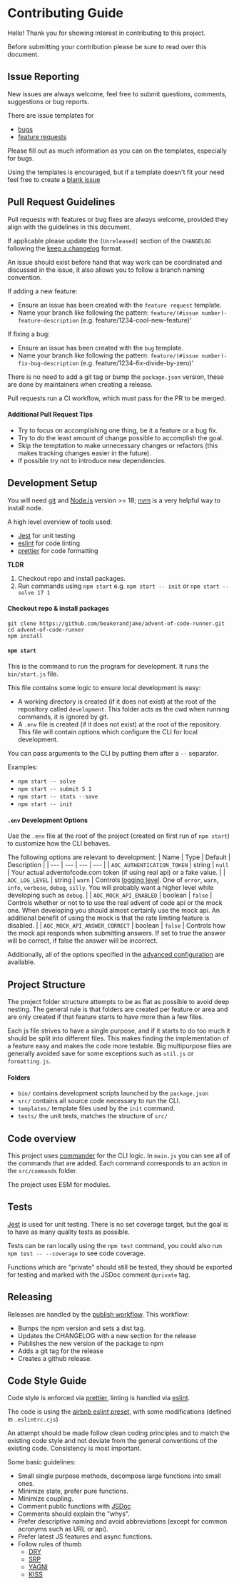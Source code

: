 # Contributing Guide
Hello! Thank you for showing interest in contributing to this project. 

Before submitting your contribution please be sure to read over this document.

## Issue Reporting

New issues are always welcome, feel free to submit questions, comments, suggestions or bug reports. 

There are issue templates for
- [bugs](https://github.com/beakerandjake/advent-of-code-runner/issues/new?assignees=&labels=bug&template=bug-report.md&title=)
- [feature requests](https://github.com/beakerandjake/advent-of-code-runner/issues/new?assignees=&labels=enhancement&template=feature_request.md&title=)

Please fill out as much information as you can on the templates, especially for bugs.

Using the templates is encouraged, but if a template doesn't fit your need feel free to create a [blank issue](https://github.com/beakerandjake/advent-of-code-runner/issues/new) 

## Pull Request Guidelines

Pull requests with features or bug fixes are always welcome, provided they align with the guidelines in this document. 

If applicable please update the `[Unreleased]` section of the `CHANGELOG` following the [keep a changelog](https://keepachangelog.com/en/1.0.0/) format.

An issue should exist before hand that way work can be coordinated and discussed in the issue, it also allows you to follow a branch naming convention.

If adding a new feature:
  - Ensure an issue has been created with the `feature request` template.
  - Name your branch like following the pattern: `feature/(#issue number)-feature-description` (e.g. feature/1234-cool-new-feature)'

If fixing a bug:
  - Ensure an issue has been created with the `bug` template.
  - Name your branch like following the pattern: `feature/(#issue number)-fix-bug-description` (e.g. feature/1234-fix-divide-by-zero)'

There is no need to add a git tag or bump the `package.json` version, these are done by maintainers when creating a release.

Pull requests run a CI workflow, which must pass for the PR to be merged.

#### Additional Pull Request Tips
- Try to focus on accomplishing one thing, be it a feature or a bug fix. 
- Try to do the least amount of change possible to accomplish the goal. 
- Skip the temptation to make unnecessary changes or refactors (this makes tracking changes easier in the future). 
- If possible try not to introduce new dependencies.  

## Development Setup
You will need [git](http://git-scm.com/) and [Node.js](https://nodejs.org) version >= 18; [nvm](https://github.com/nvm-sh/nvm) is a very helpful way to install node.

A high level overview of tools used:
- [Jest](https://github.com/facebook/jest) for unit testing
- [eslint](https://github.com/eslint/eslint) for code linting
- [prettier](https://github.com/prettier/prettier) for code formatting

**TLDR**
1. Checkout repo and install packages.
2. Run commands using `npm start` e.g. `npm start -- init` or `npm start -- solve 17 1`

#### Checkout repo & install packages
```
git clone https://github.com/beakerandjake/advent-of-code-runner.git
cd advent-of-code-runner
npm install
```

#### `npm start`
This is the command to run the program for development. It runs the `bin/start.js` file. 

This file contains some logic to ensure local development is easy:
- A working directory is created (if it does not exist) at the root of the repository called `development`. This folder acts as the cwd when running commands, it is ignored by git.
- A `.env` file is created (if it does not exist) at the root of the repository. This file will contain options which configure the CLI for local development.

You can pass arguments to the CLI by putting them after a `--` separator.

Examples:
- `npm start -- solve`
- `npm start -- submit 5 1`
- `npm start -- stats --save`
- `npm start -- init`

#### `.env` Development Options
Use the `.env` file at the root of the project (created on first run of `npm start`) to customize how the CLI behaves. 

The following options are relevant to development:
| Name | Type | Default | Description |
| --- | --- | --- | --- |
| `AOC_AUTHENTICATION_TOKEN` | string | `null` | Your actual adventofcode.com token (if using real api) or a fake value. |
| `AOC_LOG_LEVEL` | string | `warn` | Controls [logging level](https://github.com/winstonjs/winston#logging-levels). One of `error`, `warn`, `info`, `verbose`, `debug`, `silly`. You will probably want a higher level while developing such as `debug`. |
| `AOC_MOCK_API_ENABLED` | boolean | `false` | Controls whether or not to to use the real advent of code api or the mock one. When developing you should almost certainly use the mock api. An additional benefit of using the mock is that the rate limiting feature is disabled. |
| `AOC_MOCK_API_ANSWER_CORRECT` | boolean | `false` | Controls how the mock api responds when submitting answers. If set to true the answer will be correct, if false the answer will be incorrect.

Additionally, all of the options specified in the [advanced configuration](https://github.com/beakerandjake/advent-of-code-runner#christmas_tree-advanced-configuration) are available.

## Project Structure
The project folder structure attempts to be as flat as possible to avoid deep nesting. The general rule is that folders are created per feature or area and are only created if that feature starts to have more than a few files. 

Each js file strives to have a single purpose, and if it starts to do too much it should be split into different files. This makes finding the implementation of a feature easy and makes the code more testable. Big multipurpose files are generally avoided save for some exceptions such as `util.js` or `formatting.js`. 

#### Folders
- `bin/` contains development scripts launched by the `package.json`
- `src/` contains all source code necessary to run the CLI.
- `templates/` template files used by the `init` command.
- `tests/` the unit tests, matches the structure of `src/`

## Code overview
This project uses [commander](https://github.com/tj/commander.js/) for the CLI logic. In `main.js` you can see all of the commands that are added. Each command corresponds to an action in the `src/commands` folder. 

The project uses ESM for modules.

## Tests
[Jest](https://github.com/facebook/jest) is used for unit testing. There is no set coverage target, but the goal is to have as many quality tests as possible. 

Tests can be ran locally using the `npm test` command, you could also run `npm test -- --coverage` to see code coverage.

Functions which are "private" should still be tested, they should be exported for testing and marked with the JSDoc comment `@private` tag.

## Releasing
Releases are handled by the [publish workflow](https://github.com/beakerandjake/advent-of-code-runner/blob/main/.github/workflows/publish.yml). This workflow:
- Bumps the npm version and sets a dist tag.
- Updates the CHANGELOG with a new section for the release
- Publishes the new version of the package to npm
- Adds a git tag for the release
- Creates a github release.

## Code Style Guide

Code style is enforced via [prettier](https://github.com/prettier/prettier), linting is handled via [eslint](https://github.com/eslint/eslint). 

The code is using the [airbnb eslint preset](https://www.npmjs.com/package/eslint-config-airbnb-base), with some modifications (defined in `.eslintrc.cjs`)

An attempt should be made follow clean coding principles and to match the existing code style and not deviate from the general conventions of the existing code. Consistency is most important. 

Some basic guidelines:

- Small single purpose methods, decompose large functions into small ones.
- Minimize state, prefer pure functions. 
- Minimize coupling.
- Comment public functions with [JSDoc](https://github.com/jsdoc/jsdoc)
- Comments should explain the "whys".
- Prefer descriptive naming and avoid abbreviations (except for common acronyms such as URL or api).
- Prefer latest JS features and async functions.
- Follow rules of thumb 
  - [DRY](https://en.wikipedia.org/wiki/Don%27t_repeat_yourself)
  - [SRP](https://en.wikipedia.org/wiki/Single-responsibility_principle)
  - [YAGNI](https://en.wikipedia.org/wiki/You_aren%27t_gonna_need_it)
  - [KISS](https://en.wikipedia.org/wiki/KISS_principle)
